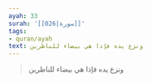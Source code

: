 ```yaml
---
ayah: 33
surah: '[[026|سورة]]'
tags:
- quran/ayah
text: ونزع يده فإذا هي بيضاء للناظرين
---
```

> ونزع يده فإذا هي بيضاء للناظرين
